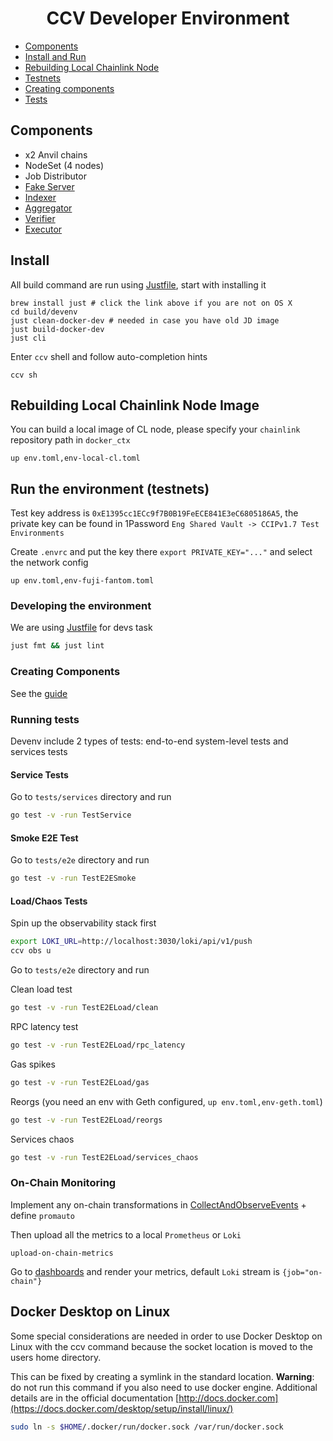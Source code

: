 <div align="center">

# CCV Developer Environment

</div>

- [Components](#components)
- [Install and Run](#install)
- [Rebuilding Local Chainlink Node](#rebuilding-local-chainlink-node-image)
- [Testnets](#run-the-environment-testnets)
- [Creating components](#creating-components)
- [Tests](#smoke-e2e-test)


## Components

- x2 Anvil chains
- NodeSet (4 nodes)
- Job Distributor
- [Fake Server](./fakes/README.md)
- [Indexer](../../indexer/README.md)
- [Aggregator](../../aggregator/README.md)
- [Verifier](../../verifier/README.md)
- [Executor](../../executor/README.md)

## Install
All build command are run using [Justfile](https://github.com/casey/just?tab=readme-ov-file#cross-platform), start with installing it
```
brew install just # click the link above if you are not on OS X
cd build/devenv
just clean-docker-dev # needed in case you have old JD image
just build-docker-dev
just cli
```

Enter `ccv` shell and follow auto-completion hints
```
ccv sh
```

## Rebuilding Local Chainlink Node Image
You can build a local image of CL node, please specify your `chainlink` repository path in `docker_ctx`
```
up env.toml,env-local-cl.toml
```

## Run the environment (testnets)
Test key address is `0xE1395cc1ECc9f7B0B19FeECE841E3eC6805186A5`, the private key can be found in 1Password `Eng Shared Vault -> CCIPv1.7 Test Environments`

Create `.envrc` and put the key there `export PRIVATE_KEY="..."` and select the network config
```
up env.toml,env-fuji-fantom.toml
```

### Developing the environment
We are using [Justfile](https://github.com/casey/just) for devs task
```bash
just fmt && just lint
```

### Creating Components
See the [guide](services/README.md)

### Running tests
Devenv include 2 types of tests: end-to-end system-level tests and services tests

#### Service Tests
Go to `tests/services` directory and run
```bash
go test -v -run TestService
```

#### Smoke E2E Test
Go to `tests/e2e` directory and run
```bash
go test -v -run TestE2ESmoke
```

#### Load/Chaos Tests
Spin up the observability stack first
```bash
export LOKI_URL=http://localhost:3030/loki/api/v1/push
ccv obs u
```

Go to `tests/e2e` directory and run

Clean load test
```bash
go test -v -run TestE2ELoad/clean
```

RPC latency test
```bash
go test -v -run TestE2ELoad/rpc_latency
```

Gas spikes
```bash
go test -v -run TestE2ELoad/gas
```

Reorgs (you need an env with Geth configured, `up env.toml,env-geth.toml`)
```bash
go test -v -run TestE2ELoad/reorgs
```

Services chaos
```bash
go test -v -run TestE2ELoad/services_chaos
```

### On-Chain Monitoring
Implement any on-chain transformations in [CollectAndObserveEvents](monitoring.go) + define `promauto`

Then upload all the metrics to a local `Prometheus` or `Loki`
```
upload-on-chain-metrics
```
Go to [dashboards](dashboards) and render your metrics, default `Loki` stream is `{job="on-chain"}`

## Docker Desktop on Linux

Some special considerations are needed in order to use Docker Desktop on Linux
with the ccv command because the socket location is moved to the users home
directory.

This can be fixed by creating a symlink in the standard location.
**Warning**: do not run this command if you also need to use docker engine.
Additional details are in the official documentation [http://docs.docker.com](https://docs.docker.com/desktop/setup/install/linux/)
```bash
sudo ln -s $HOME/.docker/run/docker.sock /var/run/docker.sock
```

